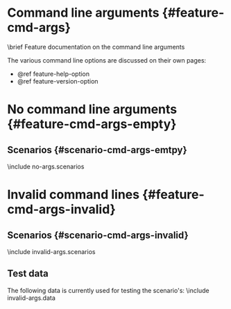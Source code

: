 Command line arguments      {#feature-cmd-args}
======================
\brief Feature documentation on the command line arguments

The various command line options are discussed on their own pages:
- @ref feature-help-option 
- @ref feature-version-option 

# No command line arguments {#feature-cmd-args-empty}
## Scenarios {#scenario-cmd-args-emtpy}
\include no-args.scenarios

# Invalid command lines {#feature-cmd-args-invalid}
## Scenarios {#scenario-cmd-args-invalid}
\include invalid-args.scenarios

## Test data
The following data is currently used for testing the scenario's:
\include invalid-args.data
